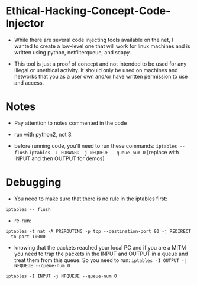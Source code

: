 # Ethical-Hacking-Concept-Code-Injector
 - While there are several code injecting tools available on the net, I wanted to create a low-level one that will work for linux machines and is written using python, netfilterqueue, and scapy.

 - This tool is just a proof of concept and not intended to be used for any illegal or unethical activity. It should only be used on machines and networks that you as a user own and/or have written permission to use and access.

# Notes
 - Pay attention to notes commented in the code

 - run with python2, not 3.

 - before running code, you'll need to run these commands:
`iptables --flush`
`iptables -I FORWARD -j NFQUEUE --queue-num 0` [replace with INPUT and then OUTPUT for demos]

# Debugging
 -  You need to make sure that there is no rule in the iptables first:

 `iptables -- flush`

 -  re-run:

 `iptables -t nat -A PREROUTING -p tcp --destination-port 80 -j REDIRECT --to-port 10000`

 - knowing that the packets reached your local PC and if you are a MITM you need to 
 trap the packets in the INPUT and OUTPUT in a queue and treat them from this queue. 
 So you need to run:
 `iptables -I OUTPUT -j NFQUEUE --queue-num 0`

 `iptables -I INPUT -j NFQUEUE --queue-num 0`